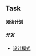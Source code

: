 ## Task
#### 阅读计划
##### [开发](https://github.com/itwangxiang/task/issues/1)
- [设计模式](https://github.com/itwangxiang/task/issues/1#issue-336123715)
